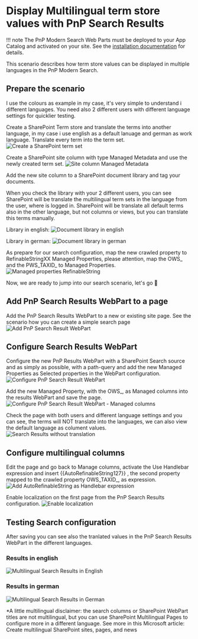 # Display Multilingual term store values with PnP Search Results

!!! note
    The PnP Modern Search Web Parts must be deployed to your App Catalog and activated on your site. See the [installation documentation](../installation.md) for details.
    
This scenario describes how term store values can be displayed in multiple languages in the PnP Modern Search.

## Prepare the scenario
I use the colours as example in my case, it's very simple to understand i different languages. You need also 2 different users with different language settings for quicklier testing. 

Create a SharePoint Term store and translate the terms into another language, in my case i use english as a default lanuage and german as work language. Translate every term into the term set. 
![Create a SharePoint term set](assets/display-multilingual-term-store-values-with-pnp-search-results/create-a-sharepoint-term-set.png)

Create a SharePoint site column with type Managed Metadata and use the newly created term set.
![Site column Managed Metadata](assets/display-multilingual-term-store-values-with-pnp-search-results/site-column-managed-metadata.png)

Add the new site column to a SharePoint document library and tag your documents. 

When you check the library with your 2 different users, you can see SharePoint will be translate the multilingual term sets in the language from the user, where is logged in. SharePoint will be translate all default terms also in the other language, but not columns or views, but you can translate this terms manually.

Library in english:
![Document library in english](assets/display-multilingual-term-store-values-with-pnp-search-results/document-library-in-english.png)

Library in german:
![Document library in german](assets/display-multilingual-term-store-values-with-pnp-search-results/results-in-german.png)

As prepare for our search configuration, map the new crawled property to RefinableStringXX Managed Properties, please attention, map the OWS_ and the PWS_TAXID_ to Managed Properties.
![Managed properties RefinableString](assets/display-multilingual-term-store-values-with-pnp-search-results/Managed-Properties-RefinableString.png)

Now, we are ready to jump into our search scenario, let's go 🚀

## Add PnP Search Results WebPart to a page
Add the PnP Search Results WebPart to a new or existing site page. See the scenario how you can create a simple search page
![Add PnP Search Result WebPart](assets/display-multilingual-term-store-values-with-pnp-search-results/add-pnp-search-results-webpart.png)

## Configure Search Results WebPart
Configure the new PnP Results WebPart with a SharePoint Search source and as  simply as possible, with a path-query and add the new Managed Properties as Selected properties in the WebPart configuration.
![Configure PnP Search Result WebPart](assets/display-multilingual-term-store-values-with-pnp-search-results/results-webpart-confguration.png)

Add the new Managed Property, with the OWS_, as Managed columns into the results WebPart and save the page.
![Configure PnP Search Result WebPart - Managed columns](assets/display-multilingual-term-store-values-with-pnp-search-results/webpart-configuration-manage-columns.png)

Check the page with both users and different language settings and you can see, the terms will NOT translate into the languages, we can also view the default language as colument values.
![Search Results without translation](assets/display-multilingual-term-store-values-with-pnp-search-results/search-results-without-translation.png)

## Configure multilingual columns
Edit the page and go back to Manage columns, activate the Use Handlebar expression and insert {{AutoRefinableString127}} , the second property mapped to the crawled property OWS_TAXID_, as expression.
![Add AutoRefinableString as Handlebar expression](assets/display-multilingual-term-store-values-with-pnp-search-results/webpart-configuration-manage-columns-ows_taxid_.png)

Enable localization on the first page from the PnP Search Results configuration.
![Enable localization](assets/display-multilingual-term-store-values-with-pnp-search-results/enable-localization.png)

## Testing Search configuration
After saving you can see also the tranlated values in the PnP Search Results WebPart in the different languages.

### Results in english
![Multilingual Search Results in English](assets/display-multilingual-term-store-values-with-pnp-search-results/results-in-english.png)

### Results in german
![Multilingual Search Results in German](assets/display-multilingual-term-store-values-with-pnp-search-results/results-in-german.png)

*A little multilingual disclaimer: the search columns or SharePoint WebPart titles are not multilingual, but you can use SharePoint Multilingual Pages to configure more in a different language. See more in this Microsoft article: Create multilingual SharePoint sites, pages, and news
